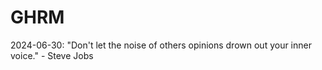 # GHRM

2024-06-30: "Don't let the noise of others opinions drown out your inner voice." - Steve Jobs